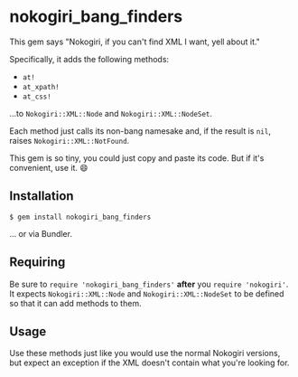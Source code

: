 # nokogiri_bang_finders

This gem says "Nokogiri, if you can't find XML I want, yell about it."

Specifically, it adds the following methods:

- `at!`
- `at_xpath!`
- `at_css!`

...to `Nokogiri::XML::Node` and `Nokogiri::XML::NodeSet`.

Each method just calls its non-bang namesake and, if the result is `nil`, raises `Nokogiri::XML::NotFound`.

This gem is so tiny, you could just copy and paste its code. But if it's convenient, use it. :smile:

## Installation

    $ gem install nokogiri_bang_finders

... or via Bundler.

## Requiring

Be sure to `require 'nokogiri_bang_finders'` **after** you `require 'nokogiri'`. It expects `Nokogiri::XML::Node` and `Nokogiri::XML::NodeSet` to be defined so that it can add methods to them.

## Usage

Use these methods just like you would use the normal Nokogiri versions, but expect an exception if the XML doesn't contain what you're looking for.
